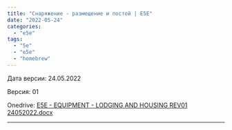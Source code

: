 ```yaml
---
title: "Снаряжение - размещение и постой | E5E"
date: "2022-05-24"
categories: 
  - "e5e"
tags: 
  - "5e"
  - "e5e"
  - "homebrew"
---
```


Дата версии: 24.05.2022

Версия: 01

Onedrive: [E5E - EQUIPMENT - LODGING AND HOUSING REV01 24052022.docx](https://1drv.ms/w/s!Atcrhwwo1lBA19gkF0_O81731hdnoQ?e=6ouLIm)

* * *
